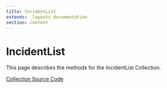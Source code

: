 ```yaml
---
title: IncidentList
extends: _layouts.documentation
section: content
---
```


# IncidentList

This page describes the methods for the IncidentList Collection.

[Collection Source Code](https://github.com/supergrecko/RiotQuest/blob/master/src/RiotQuest/Components/Collections/IncidentList.php)

